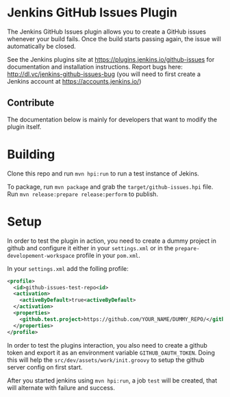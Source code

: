 Jenkins GitHub Issues Plugin
============================

The Jenkins GitHub Issues plugin allows you to create a GitHub issues whenever your build fails. Once the build starts passing again, the issue will automatically be closed.

See the Jenkins plugins site at https://plugins.jenkins.io/github-issues for documentation and installation instructions. Report bugs here: http://dl.vc/jenkins-github-issues-bug (you will need to first create a Jenkins account at https://accounts.jenkins.io/)

## Contribute
The documentation below is mainly for developers that want to modify the plugin itself.

Building
========
Clone this repo and run `mvn hpi:run` to run a test instance of Jekins.

To package, run `mvn package` and grab the `target/github-issues.hpi` file. Run `mvn release:prepare release:perform` to publish.


Setup
=====
In order to test the plugin in action, you need to create a dummy project in github and configure it either in your `settings.xml` or 
in the `prepare-developement-workspace` profile in your `pom.xml`.

In your `settings.xml` add the folling profile:

```xml
<profile>
  <id>github-issues-test-repo<id>
  <activation>
    <activeByDefault>true<activeByDefault>
  </activation>
  <properties>
    <github.test.project>https://github.com/YOUR_NAME/DUMMY_REPO/</github.test.project>
  </properties>
</profile>
```
In order to test the plugins interaction, you also need to create a github token and export it as an environment variable
`GITHUB_OAUTH_TOKEN`. Doing this will help the `src/dev/assets/work/init.groovy` to setup the github server config on first start.

After you started jenkins using `mvn hpi:run`, a job `test` will be created, that will alternate with failure and success.
     
